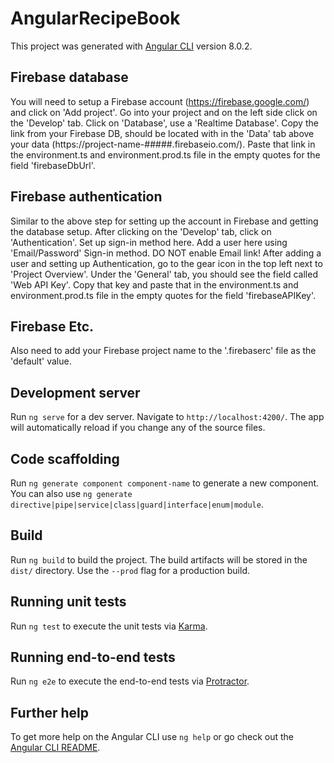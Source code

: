 # AngularRecipeBook

This project was generated with [Angular CLI](https://github.com/angular/angular-cli) version 8.0.2.

## Firebase database

You will need to setup a Firebase account (https://firebase.google.com/) and click on 'Add project'. Go into your project and on the left side click on the 'Develop'
tab. Click on 'Database', use a 'Realtime Database'. Copy the link from your Firebase DB, should be located with in the 'Data' tab above your data (https://project-name-#####.firebaseio.com/). Paste that link in the environment.ts and environment.prod.ts file in the empty quotes for the field 'firebaseDbUrl'.

## Firebase authentication

Similar to the above step for setting up the account in Firebase and getting the database setup. After clicking on the 'Develop' tab, click on 'Authentication'.
Set up sign-in method here. Add a user here using 'Email/Password' Sign-in method. DO NOT enable Email link! After adding a user and setting up Authentication,
go to the gear icon in the top left next to 'Project Overview'. Under the 'General' tab, you should see the field called 'Web API Key'.
Copy that key and paste that in the environment.ts and environment.prod.ts file in the empty quotes for the field 'firebaseAPIKey'.

## Firebase Etc.

Also need to add your Firebase project name to the '.firebaserc' file as the 'default' value.

## Development server

Run `ng serve` for a dev server. Navigate to `http://localhost:4200/`. The app will automatically reload if you change any of the source files.

## Code scaffolding

Run `ng generate component component-name` to generate a new component. You can also use `ng generate directive|pipe|service|class|guard|interface|enum|module`.

## Build

Run `ng build` to build the project. The build artifacts will be stored in the `dist/` directory. Use the `--prod` flag for a production build.

## Running unit tests

Run `ng test` to execute the unit tests via [Karma](https://karma-runner.github.io).

## Running end-to-end tests

Run `ng e2e` to execute the end-to-end tests via [Protractor](http://www.protractortest.org/).

## Further help

To get more help on the Angular CLI use `ng help` or go check out the [Angular CLI README](https://github.com/angular/angular-cli/blob/master/README.md).
